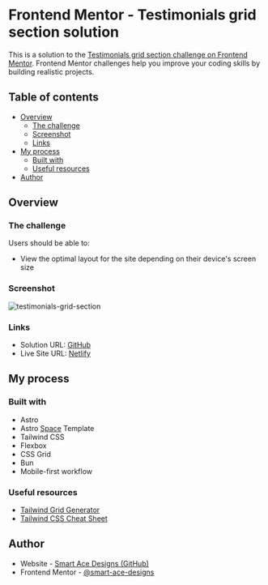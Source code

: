 # Frontend Mentor - Testimonials grid section solution

This is a solution to the [Testimonials grid section challenge on Frontend Mentor](https://www.frontendmentor.io/challenges/testimonials-grid-section-Nnw6J7Un7). Frontend Mentor challenges help you improve your coding skills by building realistic projects.

## Table of contents

- [Overview](#overview)
  - [The challenge](#the-challenge)
  - [Screenshot](#screenshot)
  - [Links](#links)
- [My process](#my-process)
  - [Built with](#built-with)
  - [Useful resources](#useful-resources)
- [Author](#author)

## Overview

### The challenge

Users should be able to:

- View the optimal layout for the site depending on their device's screen size

### Screenshot
![testimonials-grid-section](https://github.com/user-attachments/assets/56baee26-40da-4552-93fe-43deca7eff9f)

### Links

- Solution URL: [GitHub](https://github.com/Smart-Ace-Designs/Astro-Testimonials-Grid-Section)
- Live Site URL: [Netlify](https://smartacedesigns-astro-tgs.netlify.app/)

## My process

### Built with

- Astro
- Astro [Space](https://github.com/Smart-Ace-Designs/Astro-Space) Template
- Tailwind CSS
- Flexbox
- CSS Grid
- Bun
- Mobile-first workflow

### Useful resources

- [Tailwind Grid Generator](https://www.tailwindgen.com/)
- [Tailwind CSS Cheat Sheet](https://tailwindcomponents.com/cheatsheet/)

## Author

- Website - [Smart Ace Designs (GitHub)](https://github.com/Smart-Ace-Designs)
- Frontend Mentor - [@smart-ace-designs](https://www.frontendmentor.io/profile/Smart-Ace-Designs)

